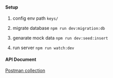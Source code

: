 #### Setup

1. config env path `keys/`

2. migrate database `npm run dev:migration:db`

3. genarate mock data `npm run dev:seed:insert`

4. run server `npm run watch:dev`

#### API Document

[Postman collection](/docs/Post-API.postman_collection.json)
